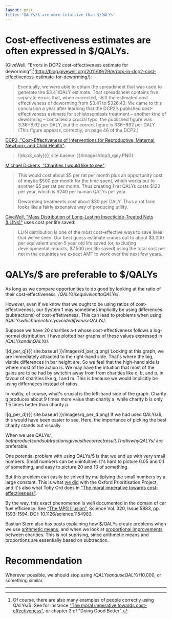 ```yaml
---
layout: post
title: 'QALYs/$ are more intuitive than $/QALYs'
---
```


# Cost-effectiveness estimates are often expressed in $/QALYs.
[^also]: Of course, there are also many examples of people correctly using QALYs/$. See for instance ["The moral imperative towards cost-effectiveness"](https://www.givingwhatwecan.org/sites/givingwhatwecan.org/files/attachments/moral_imperative.pdf), or chapter 3 of "Doing Good Better". 

[GiveWell, "Errors in DCP2 cost-effectiveness estimate for deworming"][^also](http://blog.givewell.org/2011/09/29/errors-in-dcp2-cost-effectiveness-estimate-for-deworming/):
> Eventually, we were able to obtain the spreadsheet that was used to generate the $3.41/DALY estimate. That spreadsheet contains five separate errors that, when corrected, shift the estimated cost effectiveness of deworming from $3.41 to $326.43. We came to this conclusion a year after learning that the DCP2’s published cost-effectiveness estimate for schistosomiasis treatment – another kind of deworming – contained a crucial typo: the published figure was $3.36-$6.92 per DALY, but the correct figure is $336-$692 per DALY. (This figure appears, correctly, on page 46 of the DCP2.)

[DCP3, "Cost-Effectiveness of Interventions for Reproductive, Maternal, Newborn, and Child Health"](http://dcp-3.org/sites/default/files/chapters/DCP3%20RMNCH%20Ch17.pdf):
> ![dcp3_qaly]({{ site.baseurl }}/images/dcp3_qaly.PNG)


[Michael Dickens, "Charities I would like to see"](http://effective-altruism.com/ea/nu/charities_i_would_like_to_see/):
> This would cost about $5 per rat per month plus an opportunity cost of maybe $500 per month for the time spent, which works out to another $5 per rat per month. Thus creating 1 rat QALYs costs $120 per year, which is $240 per human QALYs per year.
>
> Deworming treatments cost about $30 per DALY. Thus a rat farm looks like a fairly expensive way of producing utility.

[GiveWell, "Mass Distribution of Long-Lasting Insecticide-Treated Nets (LLINs)"](http://www.givewell.org/international/technical/programs/insecticide-treated-nets) uses cost per life saved:
> LLIN distribution is one of the most cost-effective ways to save lives that we’ve seen. Our best guess estimate comes out to about $3,000 per equivalent under-5 year old life saved (or, excluding developmental impacts, $7,500 per life saved) using the total cost per net in the countries we expect AMF to work over the next few years.

# QALYs/$ are preferable to $/QALYs
As long as we compare opportunities to do good by looking at the ratio of their cost-effectiveness, $/QALYs is equivelent to QALYs/$.

However, even if we know that we ought to be using ratios of cost-effectiveness, our System 1 may sometimes implicitly be using differences (subtractions) of cost-effetiveness. This can lead to problems when using $/QALYs which are entirely avoided if we use QALYs/$.

Suppose we have 20 charities a-t whose cost-effectiveness follows a log-normal distribution. I have plotted bar graphs of these values expressed in $/QALYs and in QALYs/$.

![d_per_q]({{ site.baseurl }}/images/d_per_q.png)
Looking at this graph, we are immediately attracted to the right-hand side. That's where the big, visible differences in bar height are. So we feel that the high-hand side is where most of the action is. We may have the intuition that most of the gains are to be had by switchin away from from charities like o, b, and p, in favour of charities like g, l and m. This is because we would implicitly be using differneces instead of ratios.

In reality, of course, what's crucial is the left-hand side of the graph. Charity q produces about 9 times more value than charity a, while charity b is only 1.5 times better than charity p.

![q_per_d]({{ site.baseurl }}/images/q_per_d.png)
If we had used QALYs/$, this would have been easier to see. Here, the importance of picking the best charity stands out visually. 

When we use QALYs/$, both products and subtractions give us the correct result. That is why QALYs/$ are preferable.

One potential problem with using QALYs/$ is that we end up with very small numbers. Small numbers can be unintuitive. It's hard to picture 0.05 and 0.1 of something, and easy to picture 20 and 10 of something.

But this problem can easily be solved by multiplying the small numbers by a large constant. This is what [we did](https://oxpr.io/blog/2017/5/20/expected-value-estimates-we-cautiously-took-literally) with the Oxford Prioritisation Project, and it's also what Toby Ord does in ["The moral imperative towards cost-effectiveness"](https://www.givingwhatwecan.org/sites/givingwhatwecan.org/files/attachments/moral_imperative.pdf).

By the way, this exact phenomenon is well documented in the domain of car fuel efficiency. See ["The MPG Illusion"](http://science.sciencemag.org/content/320/5883/1593.full), Science Vol. 320, Issue 5883, pp. 1593-1594, DOI: 10.1126/science.1154983. 

Bastian Stern also has posts explaining how $/QALYs create problems when we use [arithmetic means](https://www.givingwhatwecan.org/post/2013/01/the-daly-illusion-part-ii-averaging/), and when we look at [proportional improvements](https://www.givingwhatwecan.org/post/2012/12/the-daly-illusion-part-i-comparing-improvements/) between charities. This is not suprising, since arithmetic means and proportions are essentially based on subtraction.

# Recommendation
Wherever possible, we should stop using $/QALYs and use QALYs/$10,000, or something similar.

---
